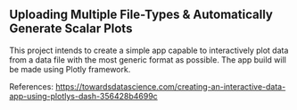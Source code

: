 ## Uploading Multiple File-Types & Automatically Generate Scalar Plots

This project intends to create a simple app capable to interactively plot data from a data file with the most generic format as possible. The app build will be made using Plotly framework.

References:
https://towardsdatascience.com/creating-an-interactive-data-app-using-plotlys-dash-356428b4699c
